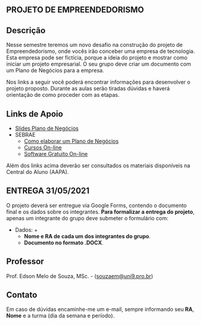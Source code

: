 ## PROJETO DE EMPREENDEDORISMO

## Descrição
Nesse semestre teremos um novo desafio na construção do projeto de Empreendedorismo, onde vocês irão conceber uma empresa de tecnologia. Esta empresa pode ser fictícia, porque a ideia do projeto e mostrar como iniciar um projeto empresarial. O seu grupo deve criar um documento com um Plano de Negócios para a empresa.

Nos links a seguir você poderá encontrar informações para desenvolver o projeto proposto. Durante as aulas serão tiradas dúvidas e haverá orientação de como proceder com as etapas.

## Links de Apoio
* [Slides Plano de Negócios](https://github.com/EdsonMSouza/seg_noite_viabilidade/blob/master/aula_02/Plano%20de%20Neg%C3%B3cio.pdf)
* SEBRAE
	+ [Como elaborar um Plano de Negócios](https://www.sebrae.com.br/sites/PortalSebrae/Busca?q=plano%20de%20neg%C3%B3cios)
	+ [Cursos On-line](https://www.sebrae.com.br/sites/PortalSebrae/cursosonline)
	+ [Software Gratuito On-line](https://www.sebrae.com.br/sites/PortalSebrae/solucoes_online/software-plano-de-negocio-30,2bc0fec6ffae5510VgnVCM1000004c00210aRCRD)

Além dos links acima deverão ser consultados os materiais disponíveis na Central do Aluno (AAPA).

## ENTREGA **31/05/2021**
O projeto deverá ser entregue via Google Forms, contendo o documento final e os dados sobre os integrantes. **Para formalizar a entrega do projeto**, apenas um integrante do grupo deve submeter o formulário com:
* Dados:
	+ 
	+ **Nome e RA de cada um dos integrantes do grupo**. 
	+ **Documento no formato .DOCX**.
	
## Professor
Prof. Edson Melo de Souza, MSc. - ([souzaem@uni9.pro.br](mailto:souzaem@uni9.pro.br))

## Contato
Em caso de dúvidas encaminhe-me um e-mail, sempre informando seu **RA**, **Nome** e a turma (dia da semana e período).
